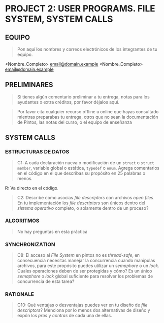 # PROJECT 2: USER PROGRAMS. FILE SYSTEM, SYSTEM CALLS

## EQUIPO
> Pon aquí los nombres y correos electrónicos de los integrantes de tu equipo.

<Nombre_Completo> <email@domain.example>
<Nombre_Completo> <email@domain.example>

##  PRELIMINARES
> Si tienes algún comentario preliminar a tu entrega, notas para los ayudantes o extra créditos, por favor déjalos aquí.

> Por favor cita cualquier recurso offline u online que hayas consultado mientras preparabas tu entrega, otros que no sean la documentación de Pintos, las notas del curso, o el equipo de enseñanza

## SYSTEM CALLS

### ESTRUCTURAS DE DATOS

> C1: A cada declaración nueva o modificación de un `struct` o `struct member`,
> variable global o estática, `typedef` o `enum`. Agrega comentarios en el código
> en el que describas su propósito en 25 palabras o menos.

R: Va directo en el código.

> C2: Describe cómo asocias _file descriptors_ con archivos _open files_. En tu 
> implementación los _file descriptors_ son únicos dentro del _sistema operativo_ 
> completo, o solamente dentro de un proceso?


### ALGORITMOS

> No hay preguntas en esta práctica

### SYNCHRONIZATION

> C8: El acceso al _File System_ en pintos no es _thread-safe_, en consecuencia necesitas
> manejar la concurrencia cuando manipulas archivos, para este propósito puedes utilizar un
> _semaphore_ o un _lock_. Cuales operaciones deben de ser protegidas y cómo? Es un único 
> _semaphore_ o _lock_ global suficiente para resolver los problemas de concurrencia de esta
> tarea?


### RATIONALE

> C10: Qué ventajas o desventajas puedes ver en tu diseño de _file descriptors_? Menciona por lo menos
> dos alternativas de diseño y expón los _pros_ y _contras_ de cada una de ellas.
